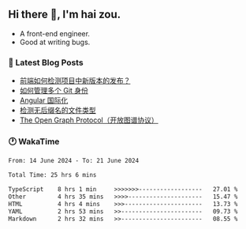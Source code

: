 ## Hi there 👋, I'm hai zou.

- A front-end engineer.
- Good at writing bugs.

### 📖 Latest Blog Posts
<!-- BLOG-POST-LIST:START -->
- [前端如何检测项目中新版本的发布？](https://blog.izou.top/angular/version-update/)
- [如何管理多个 Git 身份](https://blog.izou.top/git/multi-git-identity/)
- [Angular 国际化](https://blog.izou.top/angular/i18n/)
- [检测无后缀名的文件类型](https://blog.izou.top/js/filetype-check/)
- [The Open Graph Protocol（开放图谱协议）](https://blog.izou.top/website/open-graph-protocol/)
<!-- BLOG-POST-LIST:END -->

### 🕐 WakaTime
<!--START_SECTION:waka-->

```txt
From: 14 June 2024 - To: 21 June 2024

Total Time: 25 hrs 6 mins

TypeScript    8 hrs 1 min     >>>>>>>------------------   27.01 %
Other         4 hrs 35 mins   >>>>---------------------   15.47 %
HTML          4 hrs 4 mins    >>>----------------------   13.73 %
YAML          2 hrs 53 mins   >>-----------------------   09.73 %
Markdown      2 hrs 32 mins   >>-----------------------   08.55 %
```

<!--END_SECTION:waka-->
